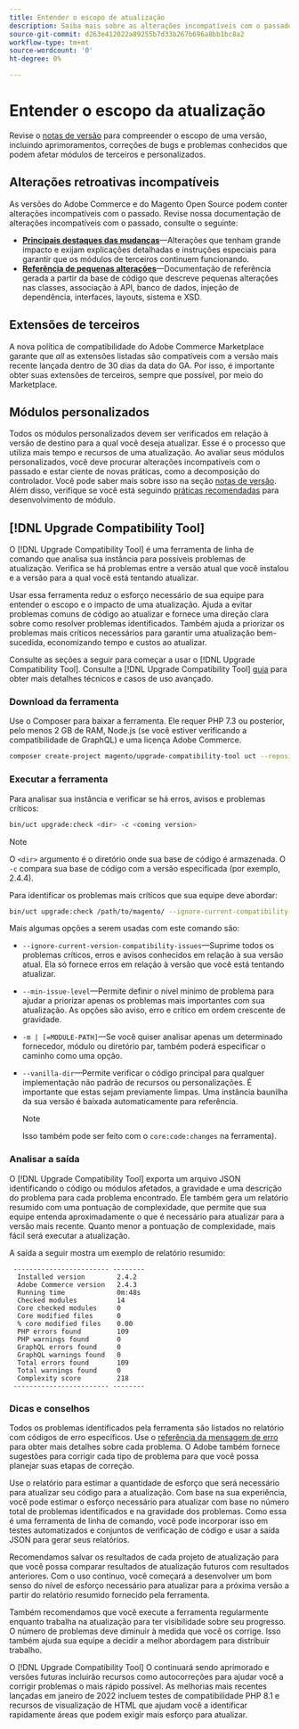 ```yaml
---
title: Entender o escopo de atualização
description: Saiba mais sobre as alterações incompatíveis com o passado em uma versão que podem afetar os módulos personalizados do Adobe Commerce ou Magento Open Source ou extensões de terceiros.
source-git-commit: d263e412022a89255b7d33b267b696a8bb1bc8a2
workflow-type: tm+mt
source-wordcount: '0'
ht-degree: 0%

---
```



# Entender o escopo da atualização

Revise o [notas de versão](https://devdocs.magento.com/guides/v2.4/release-notes/bk-release-notes.html) para compreender o escopo de uma versão, incluindo aprimoramentos, correções de bugs e problemas conhecidos que podem afetar módulos de terceiros e personalizados.

## Alterações retroativas incompatíveis

As versões do Adobe Commerce e do Magento Open Source podem conter alterações incompatíveis com o passado. Revise nossa documentação de alterações incompatíveis com o passado, consulte o seguinte:

- **[Principais destaques das mudanças](https://devdocs.magento.com/guides/v2.4/release-notes/backward-incompatible-changes/index.html)**—Alterações que tenham grande impacto e exijam explicações detalhadas e instruções especiais para garantir que os módulos de terceiros continuem funcionando.
- **[Referência de pequenas alterações](https://devdocs.magento.com/guides/v2.4/release-notes/backward-incompatible-changes/reference.html)**—Documentação de referência gerada a partir da base de código que descreve pequenas alterações nas classes, associação à API, banco de dados, injeção de dependência, interfaces, layouts, sistema e XSD.

## Extensões de terceiros

A nova política de compatibilidade do Adobe Commerce Marketplace garante que _all_ as extensões listadas são compatíveis com a versão mais recente lançada dentro de 30 dias da data do GA. Por isso, é importante obter suas extensões de terceiros, sempre que possível, por meio do Marketplace.

## Módulos personalizados

Todos os módulos personalizados devem ser verificados em relação à versão de destino para a qual você deseja atualizar. Esse é o processo que utiliza mais tempo e recursos de uma atualização. Ao avaliar seus módulos personalizados, você deve procurar alterações incompatíveis com o passado e estar ciente de novas práticas, como a decomposição do controlador. Você pode saber mais sobre isso na seção [notas de versão](https://devdocs.magento.com/guides/v2.4/release-notes/bk-release-notes.html). Além disso, verifique se você está seguindo [práticas recomendadas](https://developer.adobe.com/commerce/php/best-practices/extensions/) para desenvolvimento de módulo.

## [!DNL Upgrade Compatibility Tool]

O [!DNL Upgrade Compatibility Tool] é uma ferramenta de linha de comando que analisa sua instância para possíveis problemas de atualização. Verifica se há problemas entre a versão atual que você instalou e a versão para a qual você está tentando atualizar.

Usar essa ferramenta reduz o esforço necessário de sua equipe para entender o escopo e o impacto de uma atualização. Ajuda a evitar problemas comuns de código ao atualizar e fornece uma direção clara sobre como resolver problemas identificados. Também ajuda a priorizar os problemas mais críticos necessários para garantir uma atualização bem-sucedida, economizando tempo e custos ao atualizar.

Consulte as seções a seguir para começar a usar o [!DNL Upgrade Compatibility Tool]. Consulte a [!DNL Upgrade Compatibility Tool] [guia](../upgrade-compatibility-tool/overview.md) para obter mais detalhes técnicos e casos de uso avançado.

### Download da ferramenta

Use o Composer para baixar a ferramenta. Ele requer PHP 7.3 ou posterior, pelo menos 2 GB de RAM, Node.js (se você estiver verificando a compatibilidade de GraphQL) e uma licença Adobe Commerce.

```bash
composer create-project magento/upgrade-compatibility-tool uct --repository https://repo.magento.com
```

### Executar a ferramenta

Para analisar sua instância e verificar se há erros, avisos e problemas críticos:

```bash
bin/uct upgrade:check <dir> -c <coming version> 
```

>[!NOTE]
>
> O `<dir>` argumento é o diretório onde sua base de código é armazenada. O `-c` compara sua base de código com a versão especificada (por exemplo, 2.4.4).

Para identificar os problemas mais críticos que sua equipe deve abordar:

```bash
bin/uct upgrade:check /path/to/magento/ --ignore-current-compatibility-issues –min-issue-level critical --vanilla-dir /path/to/vanilla/code/ /path/to/magento/app/code/Vendor/
```

Mais algumas opções a serem usadas com este comando são:

- `--ignore-current-version-compatibility-issues`—Suprime todos os problemas críticos, erros e avisos conhecidos em relação à sua versão atual. Ela só fornece erros em relação à versão que você está tentando atualizar.

- `--min-issue-level`—Permite definir o nível mínimo de problema para ajudar a priorizar apenas os problemas mais importantes com sua atualização. As opções são aviso, erro e crítico em ordem crescente de gravidade.

- `-m | [=MODULE-PATH]`—Se você quiser analisar apenas um determinado fornecedor, módulo ou diretório par, também poderá especificar o caminho como uma opção.

- `--vanilla-dir`—Permite verificar o código principal para qualquer implementação não padrão de recursos ou personalizações. É importante que estas sejam previamente limpas. Uma instância baunilha da sua versão é baixada automaticamente para referência.

   >[!NOTE]
   >
   > Isso também pode ser feito com o `core:code:changes` na ferramenta).

### Analisar a saída

O [!DNL Upgrade Compatibility Tool] exporta um arquivo JSON identificando o código ou módulos afetados, a gravidade e uma descrição do problema para cada problema encontrado. Ele também gera um relatório resumido com uma pontuação de complexidade, que permite que sua equipe entenda aproximadamente o que é necessário para atualizar para a versão mais recente. Quanto menor a pontuação de complexidade, mais fácil será executar a atualização.

A saída a seguir mostra um exemplo de relatório resumido:

```console
 ------------------------ --------
  Installed version        2.4.2
  Adobe Commerce version   2.4.3
  Running time             0m:48s
  Checked modules          14
  Core checked modules     0
  Core modified files      0
  % core modified files    0.00
  PHP errors found         109
  PHP warnings found       0
  GraphQL errors found     0
  GraphQL warnings found   0
  Total errors found       109
  Total warnings found     0
  Complexity score         218
 ------------------------ --------
```

### Dicas e conselhos

Todos os problemas identificados pela ferramenta são listados no relatório com códigos de erro específicos. Use o [referência da mensagem de erro](../upgrade-compatibility-tool/error-messages.md) para obter mais detalhes sobre cada problema. O Adobe também fornece sugestões para corrigir cada tipo de problema para que você possa planejar suas etapas de correção.

Use o relatório para estimar a quantidade de esforço que será necessário para atualizar seu código para a atualização. Com base na sua experiência, você pode estimar o esforço necessário para atualizar com base no número total de problemas identificados e na gravidade dos problemas. Como essa é uma ferramenta de linha de comando, você pode incorporar isso em testes automatizados e conjuntos de verificação de código e usar a saída JSON para gerar seus relatórios.

Recomendamos salvar os resultados de cada projeto de atualização para que você possa comparar resultados de atualização futuros com resultados anteriores. Com o uso contínuo, você começará a desenvolver um bom senso do nível de esforço necessário para atualizar para a próxima versão a partir do relatório resumido fornecido pela ferramenta.

Também recomendamos que você execute a ferramenta regularmente enquanto trabalha na atualização para ter visibilidade sobre seu progresso. O número de problemas deve diminuir à medida que você os corrige. Isso também ajuda sua equipe a decidir a melhor abordagem para distribuir trabalho.

O [!DNL Upgrade Compatibility Tool] O continuará sendo aprimorado e versões futuras incluirão recursos como autocorreções para ajudar você a corrigir problemas o mais rápido possível. As melhorias mais recentes lançadas em janeiro de 2022 incluem testes de compatibilidade PHP 8.1 e recursos de visualização de HTML que ajudam você a identificar rapidamente áreas que podem exigir mais esforço para atualizar.
